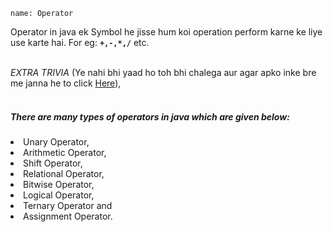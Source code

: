 ```ngMeta
name: Operator
```

Operator in java ek Symbol he jisse hum koi operation perform karne ke liye use karte hai. For eg: <b>```+,-,*,/```</b>	 etc. <br><br>

*EXTRA TRIVIA* (Ye nahi bhi yaad ho toh bhi chalega aur agar apko inke bre me janna he to click <a href="https://www.hindilearn.in/tut/core-java/operators-in-hindi">Here</a>),<br><br>
<h5>There are many types of operators in java which are given below:</h5>
<li>Unary Operator,</li>
<li>Arithmetic Operator,</li>
<li>Shift Operator,</li>
<li>Relational Operator,</li>
<li>Bitwise Operator,</li>
<li>Logical Operator,</li>
<li>Ternary Operator and</li>
<li>Assignment Operator.</li>


